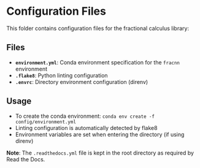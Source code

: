 # Configuration Files

This folder contains configuration files for the fractional calculus library:

## Files

- **`environment.yml`**: Conda environment specification for the `fracnn` environment
- **`.flake8`**: Python linting configuration
- **`.envrc`**: Directory environment configuration (direnv)

## Usage

- To create the conda environment: `conda env create -f config/environment.yml`
- Linting configuration is automatically detected by flake8
- Environment variables are set when entering the directory (if using direnv)

**Note**: The `.readthedocs.yml` file is kept in the root directory as required by Read the Docs.
